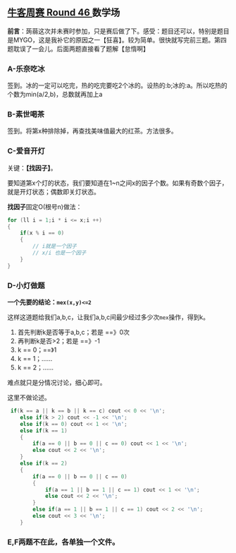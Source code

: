##  [牛客周赛 Round 46 ](https://ac.nowcoder.com/acm/contest/84444) 数学场

**前言**：蒟蒻这次并未赛时参加，只是赛后做了下。感受：题目还可以，特别是题目是MYGO，这是我补它的原因之一【狂喜】。较为简单。很快就写完前三题。第四题耽误了一会儿。后面两题直接看了题解【怠惰啊】

### A-乐奈吃冰

签到。冰的一定可以吃完，热的吃完要吃2个冰的。设热的:b;冰的:a。所以吃热的个数为min(a/2,b)，总数就再加上a

### B-素世喝茶

签到。将第x种排除掉，再查找美味值最大的红茶。方法很多。

### C-爱音开灯

关键：**【找因子】**。

要知道第x个灯的状态，我们要知道在1~n之间x的因子个数。如果有奇数个因子，就是开灯状态；偶数即关灯状态。

**找因子**固定O(根号n)做法：

```c++
for (ll i = 1;i * i <= x;i ++)
{
	if(x % i == 0)
    {
		// i就是一个因子
        // x/i 也是一个因子
	}
}
```

### D-小灯做题

**一个先要的结论：`mex(x,y)<=2`**

这样这道题给我们a,b,c，让我们a,b,c间最少经过多少次`mex`操作，得到k。

1. 首先判断k是否等于a,b,c；若是 ==》0次
2. 再判断k是否>2；若是 ==》-1
3. k == 0；==》1
4. k == 1；……
5. k == 2；……

难点就只是分情况讨论，细心即可。

这里不做论述。

```c++
 if(k == a || k == b || k == c) cout << 0 << '\n';
    else if(k > 2) cout << -1 << '\n';
    else if(k == 0) cout << 1 << '\n';
    else if(k == 1)
    {
        if(a == 0 || b == 0 || c == 0) cout << 1 << '\n';
        else cout << 2 << '\n';
    }
    else if(k == 2)
    {
        if(a == 0 || b == 0 || c == 0)
        {
            if(a == 1 || b == 1 || c == 1) cout << 1 << '\n';
            else cout << 2 << '\n';
        }
        else if(a == 1 || b == 1 || c == 1) cout << 2 << '\n';
        else cout << 3 << '\n';
    }
```

### E,F两题不在此，各单独一个文件。